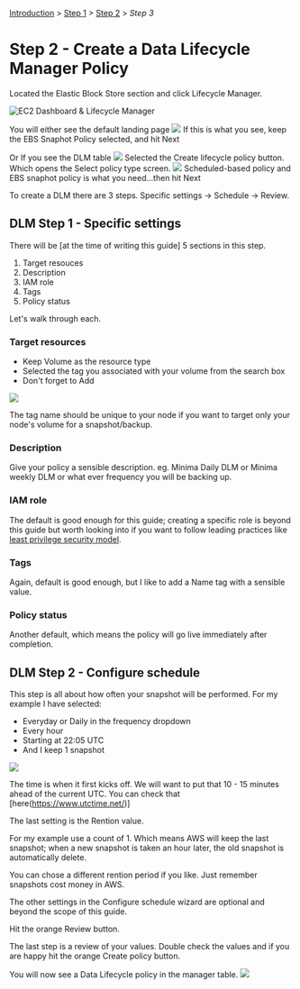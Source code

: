 [Introduction](../index.md) > [Step 1](../step1/index.md) > <u>Step 2</u> > _Step 3_

# Step 2 - Create a Data Lifecycle Manager Policy

Located the Elastic Block Store section and click Lifecycle Manager.

![EC2 Dashboard & Lifecycle Manager](lifecycle-manager.png)

You will either see the default landing page
![](dlm-landing.png)
If this is what you see, keep the EBS Snaphot Policy selected, and hit Next

Or
If you see the DLM table
![](dlm-table.png)
Selected the Create lifecycle policy button. Which opens the Select policy type screen.
![](select-policy-type.png)
Scheduled-based policy and EBS snaphot policy is what you need...then hit Next

To create a DLM there are 3 steps. Specific settings -> Schedule -> Review.

## DLM Step 1 - Specific settings

There will be [at the time of writing this guide] 5 sections in this step.

1. Target resouces
2. Description
3. IAM role
4. Tags
5. Policy status

Let's walk through each.

### Target resources

- Keep Volume as the resource type
- Selected the tag you associated with your volume from the search box
- Don't forget to Add

![](target-resource.png)

The tag name should be unique to your node if you want to target only your node's volume for a snapshot/backup.

### Description

Give your policy a sensible description. eg. Minima Daily DLM or Minima weekly DLM or what ever frequency you will be backing up.

### IAM role

The default is good enough for this guide; creating a specific role is beyond this guide but worth looking into if you want to follow leading practices like [least privilege security model](https://en.wikipedia.org/wiki/Principle_of_least_privilege).

### Tags

Again, default is good enough, but I like to add a Name tag with a sensible value.

### Policy status

Another default, which means the policy will go live immediately after completion.

## DLM Step 2 - Configure schedule

This step is all about how often your snapshot will be performed.
For my example I have selected:

- Everyday or Daily in the frequency dropdown
- Every hour
- Starting at 22:05 UTC
- And I keep 1 snapshot

![](dlm-frequency.png)

The time is when it first kicks off. We will want to put that 10 - 15 minutes ahead of the current UTC. You can check that [here(https://www.utctime.net/)]

The last setting is the Rention value.

For my example use a count of 1. Which means AWS will keep the last snapshot; when a new snapshot is taken an hour later, the old snapshot is automatically delete.

You can chose a different rention period if you like. Just remember snapshots cost money in AWS.

The other settings in the Configure schedule wizard are optional and beyond the scope of this guide.

Hit the orange Review button.

The last step is a review of your values. Double check the values and if you are happy hit the orange Create policy button.

You will now see a Data Lifecycle policy in the manager table.
![](dlm.png)
